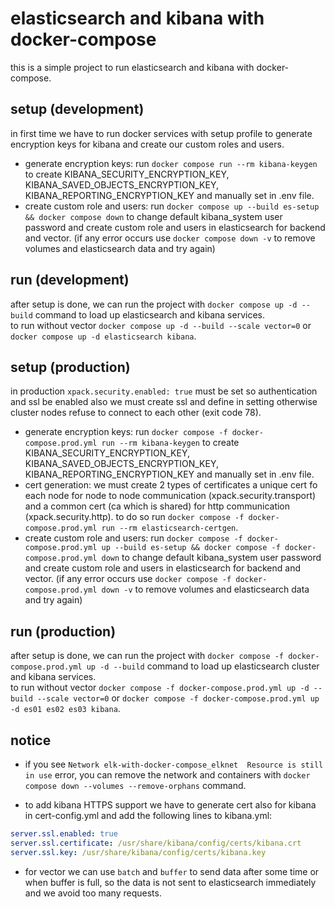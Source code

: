 # elasticsearch and kibana with docker-compose

this is a simple project to run elasticsearch and kibana with docker-compose.

## setup (development)

in first time we have to run docker services with setup profile to generate encryption keys for kibana and create our custom roles and users.

- generate encryption keys: run `docker compose run --rm kibana-keygen` to create KIBANA_SECURITY_ENCRYPTION_KEY, KIBANA_SAVED_OBJECTS_ENCRYPTION_KEY, KIBANA_REPORTING_ENCRYPTION_KEY and manually set in .env file.
- create custom role and users: run `docker compose up --build es-setup && docker compose down` to change default kibana_system user password and create custom role and users in elasticsearch for backend and vector. (if any error occurs use `docker compose down -v` to remove volumes and elasticsearch data and try again)

## run (development)

after setup is done, we can run the project with `docker compose up -d --build` command to load up elasticsearch and kibana services. \
to run without vector `docker compose up -d --build --scale vector=0` or `docker compose up -d elasticsearch kibana`.

## setup (production)

in production `xpack.security.enabled: true` must be set so authentication and ssl be enabled also we must create ssl and define in setting otherwise cluster nodes refuse to connect to each other (exit code 78).

- generate encryption keys: run `docker compose -f docker-compose.prod.yml run --rm kibana-keygen` to create KIBANA_SECURITY_ENCRYPTION_KEY, KIBANA_SAVED_OBJECTS_ENCRYPTION_KEY, KIBANA_REPORTING_ENCRYPTION_KEY and manually set in .env file.
- cert generation: we must create 2 types of certificates a unique cert fo each node for node to node communication (xpack.security.transport) and a common cert (ca which is shared) for http communication (xpack.security.http). to do so run `docker compose -f docker-compose.prod.yml run --rm elasticsearch-certgen`.
- create custom role and users: run `docker compose -f docker-compose.prod.yml up --build es-setup && docker compose -f docker-compose.prod.yml down` to change default kibana_system user password and create custom role and users in elasticsearch for backend and vector. (if any error occurs use `docker compose -f docker-compose.prod.yml down -v` to remove volumes and elasticsearch data and try again)

## run (production)

after setup is done, we can run the project with `docker compose -f docker-compose.prod.yml up -d --build` command to load up elasticsearch cluster and kibana services. \
to run without vector `docker compose -f docker-compose.prod.yml up -d --build --scale vector=0` or `docker compose -f docker-compose.prod.yml up -d es01 es02 es03 kibana`.

## notice

- if you see `Network elk-with-docker-compose_elknet  Resource is still in use` error, you can remove the network and containers with `docker compose down --volumes --remove-orphans` command.

- to add kibana HTTPS support we have to generate cert also for kibana in cert-config.yml and add the following lines to kibana.yml:

```yaml
server.ssl.enabled: true
server.ssl.certificate: /usr/share/kibana/config/certs/kibana.crt
server.ssl.key: /usr/share/kibana/config/certs/kibana.key
  ```

- for vector we can use `batch` and `buffer` to send data after some time or when buffer is full, so the data is not sent to elasticsearch immediately and we avoid too many requests.

